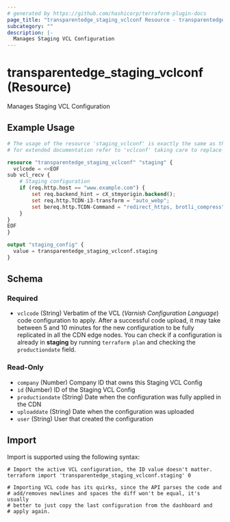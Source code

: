 ```yaml
---
# generated by https://github.com/hashicorp/terraform-plugin-docs
page_title: "transparentedge_staging_vclconf Resource - transparentedge"
subcategory: ""
description: |-
  Manages Staging VCL Configuration
---
```


# transparentedge_staging_vclconf (Resource)

Manages Staging VCL Configuration

## Example Usage

```terraform
# The usage of the resource 'staging_vclconf' is exactly the same as the production resource 'vclconf'
# for extended documentation refer to 'vclconf' taking care to replace 'vclconf' by 'staging_vclconf'

resource "transparentedge_staging_vclconf" "staging" {
  vclcode = <<EOF
sub vcl_recv {
    # Staging configuration
    if (req.http.host == "www.example.com") {
        set req.backend_hint = cX_stmyorigin.backend();
        set req.http.TCDN-i3-transform = "auto_webp";
        set bereq.http.TCDN-Command = "redirect_https, brotli_compress";
    }
}
EOF
}

output "staging_config" {
  value = transparentedge_staging_vclconf.staging
}
```

<!-- schema generated by tfplugindocs -->
## Schema

### Required

- `vclcode` (String) Verbatim of the VCL (_Varnish Configuration Language_) code configuration to apply. After a successful code upload, it may take between 5 and 10 minutes for the new configuration to be fully replicated in all the CDN edge nodes. You can check if a configuration is already in **staging** by running `terraform plan` and checking the `productiondate` field.

### Read-Only

- `company` (Number) Company ID that owns this Staging VCL Config
- `id` (Number) ID of the Staging VCL Config
- `productiondate` (String) Date when the configuration was fully applied in the CDN
- `uploaddate` (String) Date when the configuration was uploaded
- `user` (String) User that created the configuration

## Import

Import is supported using the following syntax:

```shell
# Import the active VCL configuration, the ID value doesn't matter.
terraform import 'transparentedge_staging_vclconf.staging' 0

# Importing VCL code has its quirks, since the API parses the code and
# add/removes newlines and spaces the diff won't be equal, it's usually
# better to just copy the last configuration from the dashboard and
# apply again.
```
